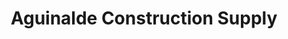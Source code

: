 ---
title: "Aguinalde Construction Supply"
url: /baguio/aguinalde-construction-supply/
shop: trade
---